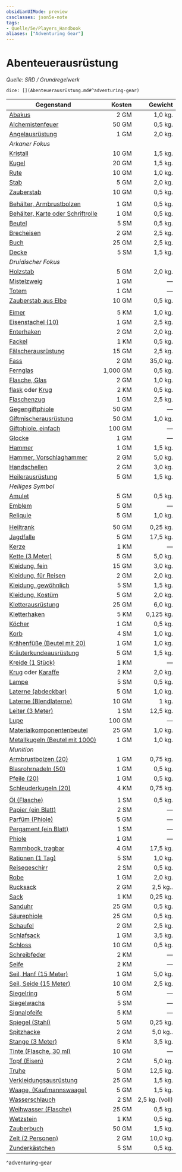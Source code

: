 ```yaml
---
obsidianUIMode: preview
cssclasses: json5e-note
tags:
- Quelle/5e/Players_Handbook
aliases: ["Adventuring Gear"]
---
```

# Abenteuerausrüstung
*Quelle: SRD / Grundregelwerk*

`dice: [](Abenteuerausrüstung.md#^adventuring-gear)`

| Gegenstand                                                                |   Kosten |        Gewicht |
| ------------------------------------------------------------------------- | --------:| --------------:|
| [Abakus](../Gegenstände/Abakus.md)                                                       |     2 GM |        1,0 kg. |
| [Alchemistenfeuer](../Gegenstände/Alchemistenfeuer.md)               |    50 GM |        0,5 kg. |
| [Angelausrüstung](../Gegenstände/Angelausrüstung.md)                                     |     1 GM |        2,0 kg. |
| *Arkaner Fokus*                                                           |          |                |
| [Kristall](../Gegenstände/Kristall.md)                                                   |    10 GM |        1,5 kg. |
| [Kugel](../Gegenstände/Kugel.md)                                                         |    20 GM |        1,5 kg. |
| [Rute](../Gegenstände/Rute.md)                                                           |    10 GM |        1,0 kg. |
| [Stab](../Gegenstände/Stab.md)                                                           |     5 GM |        2,0 kg. |
| [Zauberstab](../Gegenstände/Zauberstab.md)                                               |    10 GM |        0,5 kg. |
|                                                                           |          |                |
| [Behälter, Armbrustbolzen](../Gegenstände/Armbrustbolzenbehälter.md)                     |     1 GM |        0,5 kg. |
| [Behälter, Karte oder Schriftrolle](../Gegenstände/Karten-oder-Schriftrollenbehälter.md) |     1 GM |        0,5 kg. |
| [Beutel](../Gegenstände/Beutel.md)                                                       |     5 SM |        0,5 kg. |
| [Brecheisen](../Gegenstände/Brechstange.md)                                              |     2 GM |        2,5 kg. |
| [Buch](../Gegenstände/Buch.md)                                                           |    25 GM |        2,5 kg. |
| [Decke](../Gegenstände/Decke.md)                                                         |     5 SM |        1,5 kg. |
| *Druidischer Fokus*                                                       |          |                |
| [Holzstab](../Gegenstände/Holzstab.md)                                                   |     5 GM |        2,0 kg. |
| [Mistelzweig](../Gegenstände/Mistelzweig.md)                                             |     1 GM |              — |
| [Totem](../Gegenstände/Totem.md)                                                         |     1 GM |              — |
| [Zauberstab aus Elbe](../Gegenstände/Eibenzauberstab.md)                                 |    10 GM |        0,5 kg. |
|                                                                           |          |                |
| [Eimer](../Gegenstände/Eimer.md)                                                         |     5 KM |        1,0 kg. |
| [Eisenstachel (10)](../Gegenstände/Eisenstacheln-10.md)                                  |     1 GM |        2,5 kg. |
| [Enterhaken](../Gegenstände/Enterhaken.md)                                              |     2 GM |        2,0 kg. |
| [Fackel](../Gegenstände/Fackel.md)                                                        |     1 KM |        0,5 kg. |
| [Fälscherausrüstung](../Gegenstände/Fälscherausrüstung.md)                                    |    15 GM |        2,5 kg. |
| [Fass](../Gegenstände/Fass.md)                                                           |     2 GM |       35,0 kg. |
| [Fernglas](../Gegenstände/Fernglas.md)                                                   | 1,000 GM |        0,5 kg. |
| [Flasche, Glas](../Gegenstände/glass-bottle.md)                                          |     2 GM |        1,0 kg. |
| [flask](../Gegenstände/flask.md) oder [Krug](../Gegenstände/tankard.md)                               |     2 KM |        0,5 kg. |
| [Flaschenzug](../Gegenstände/Flaschenzug.md)                                             |     1 GM |        2,5 kg. |
| [Gegengiftphiole](../Gegenstände/Gegengiftphiole.md)                                     |    50 GM |              — |
| [Giftmischerausrüstung](../Gegenstände/Giftmischerwerkzeug.md)                                 |    50 GM |        1,0 kg. |
| [Giftphiole, einfach](../Gegenstände/Giftphiole-einfach.md)                              |   100 GM |              — |
| [Glocke](../Gegenstände/Glocke.md)                                                       |     1 GM |              — |
| [Hammer](../Gegenstände/Hammer.md)                                                       |     1 GM |        1,5 kg. |
| [Hammer, Vorschlaghammer](../Gegenstände/Vorschlaghammer.md)                             |     2 GM |        5,0 kg. |
| [Handschellen](../Gegenstände/Handschellen.md)                                               |     2 GM |        3,0 kg. |
| [Heilerausrüstung](../Gegenstände/Heilerausrüstung.md)                                   |     5 GM |        1,5 kg. |
| *Heiliges Symbol*                                                         |          |                |
| [Amulet](../Gegenstände/Amulett.md)                                                      |     5 GM |        0,5 kg. |
| [Emblem](../Gegenstände/Emblem.md)                                                       |     5 GM |              — |
| [Reliquie](../Gegenstände/Reliquie.md)                                                  |     5 GM |        1,0 kg. |
|                                                                           |          |                |
| [Heiltrank](../Gegenstände/Heiltrank.md)                                         |    50 GM |       0,25 kg. |
| [Jagdfalle](../Gegenstände/Jagdfalle.md)                                              |     5 GM |       17,5 kg. |
| [Kerze](../Gegenstände/Kerze.md)                                                         |     1 KM |              — |
| [Kette (3 Meter)](../Gegenstände/Kette-3-Meter.md)                                       |     5 GM |        5,0 kg. |
| [Kleidung, fein](../Gegenstände/Kleidung-fein.md)                                        |    15 GM |        3,0 kg. |
| [Kleidung, für Reisen](../Gegenstände/Kleidung-für-Reisen.md)                            |     2 GM |        2,0 kg. |
| [Kleidung, gewöhnlich](../Gegenstände/Kleidung-gewöhnlich.md)                            |     5 SM |        1,5 kg. |
| [Kleidung, Kostüm](../Gegenstände/Kleidung-Kostüm.md)                                    |     5 GM |        2,0 kg. |
| [Kletterausrüstung](../Gegenstände/Kletterausrüstung.md)                                      |    25 GM |        6,0 kg. |
| [Kletterhaken](../Gegenstände/Kletterhaken.md)                                           |     5 KM |      0,125 kg. |
| [Köcher](../Gegenstände/Köcher.md)                                                       |     1 GM |        0,5 kg. |
| [Korb](../Gegenstände/Korb.md)                                                           |     4 SM |        1,0 kg. |
| [Krähenfüße (Beutel mit 20)](../Gegenstände/Krähenfüße-Beutel-mit-20.md)                 |     1 GM |        1,0 kg. |
| [Kräuterkundeausrüstung](../Gegenstände/Kräuterkundeausrüstung.md)                                |     5 GM |        1,5 kg. |
| [Kreide (1 Stück)](../Gegenstände/Kreide-1-Stück.md)                                     |     1 KM |              — |
| [Krug](../Gegenstände/jug.md) oder [Karaffe](../Gegenstände/pitcher.md)                                 |     2 KM |        2,0 kg. |
| [Lampe](../Gegenstände/Lampe.md)                                                          |     5 SM |        0,5 kg. |
| [Laterne (abdeckbar)](../Gegenstände/Abgedeckte%20Laterne.md)                                  |     5 GM |        1,0 kg. |
| [Laterne (Blendlaterne)](../Gegenstände/Blendlaterne.md)                                 |    10 GM |          1 kg. |
| [Leiter (3 Meter)](../Gegenstände/Leiter-3-Meter.md)                                     |     1 SM |       12,5 kg. |
| [Lupe](../Gegenstände/magnifying-glass.md)                                               |   100 GM |              — |
| [Materialkomponentenbeutel](../Gegenstände/Materialkomponentenbeutel.md)                 |    25 GM |        1,0 kg. |
| [Metallkugeln (Beutel mit 1000)](../Gegenstände/Metallkugeln-Beutel-mit-1000.md)         |     1 GM |        1,0 kg. |
| *Munition*                                                                |          |                |
| [Armbrustbolzen (20)](../Gegenstände/Armbrustbolzen-20.md)                               |     1 GM |       0,75 kg. |
| [Blasrohrnadeln (50)](../Gegenstände/Blasrohrnadeln-50.md)                               |     1 GM |        0,5 kg. |
| [Pfeile (20)](../Gegenstände/Pfeile-20.md)                                               |     1 GM |        0,5 kg. |
| [Schleuderkugeln (20)](../Gegenstände/sling-bullets-20.md)                               |     4 KM |       0,75 kg. |
|                                                                           |          |                |
| [Öl (Flasche)](../Gegenstände/oil-flask.md)                                              |     1 SM |        0,5 kg. |
| [Papier (ein Blatt)](../Gegenstände/Papier-ein-Blatt.md)                                  |     2 SM |              — |
| [Parfüm (Phiole)](../Gegenstände/perfume-vial.md)                                        |     5 GM |              — |
| [Pergament (ein Blatt)](../Gegenstände/Pergament-ein-Blatt.md)                           |     1 SM |              — |
| [Phiole](../Gegenstände/Phiole.md)                                                         |     1 GM |              — |
| [Rammbock, tragbar](../Gegenstände/portable-ram.md)                                      |     4 GM |       17,5 kg. |
| [Rationen (1 Tag)](../Gegenstände/Tagesration.md)                                        |     5 SM |        1,0 kg. |
| [Reisegeschirr](../Gegenstände/mess-kit.md)                                              |     2 SM |        0,5 kg. |
| [Robe](../Gegenstände/Roben.md)                                                          |     1 GM |        2,0 kg. |
| [Rucksack](../Gegenstände/Rucksack.md)                                                   |     2 GM |       2,5 kg.. |
| [Sack](../Gegenstände/Sack.md)                                                           |     1 KM |       0,25 kg. |
| [Sanduhr](../Gegenstände/Sanduhr.md)                                                   |    25 GM |        0,5 kg. |
| [Säurephiole](../Gegenstände/Säurephiole.md)                                             |    25 GM |        0,5 kg. |
| [Schaufel](../Gegenstände/Schaufel.md)                                                     |     2 GM |        2,5 kg. |
| [Schlafsack](../Gegenstände/Schlafsack.md)                                               |     1 GM |        3,5 kg. |
| [Schloss](../Gegenstände/Schloss.md)                                                        |    10 GM |        0,5 kg. |
| [Schreibfeder](../Gegenstände/ink-pen.md)                                                |     2 KM |              — |
| [Seife](../Gegenstände/Seife.md)                                                          |     2 KM |              — |
| [Seil, Hanf (15 Meter)](../Gegenstände/hempen-rope-50-feet.md)                           |     1 GM |        5,0 kg. |
| [Seil, Seide (15 Meter)](../Gegenstände/silk-rope-50-feet.md)                            |    10 GM |        2,5 kg. |
| [Siegelring](../Gegenstände/signet-ring.md)                                              |     5 GM |              — |
| [Siegelwachs](../Gegenstände/sealing-wax.md)                                             |     5 SM |              — |
| [Signalpfeife](../Gegenstände/signal-whistle.md)                                         |     5 KM |              — |
| [Spiegel (Stahl)](../Gegenstände/steel-mirror.md)                                        |     5 GM |       0,25 kg. |
| [Spitzhacke](../Gegenstände/miners-pick.md)                                              |     2 GM |       5,0 kg.. |
| [Stange (3 Meter)](../Gegenstände/pole-10-foot.md)                                       |     5 KM |        3,5 kg. |
| [Tinte (Flasche, 30 ml)](../Gegenstände/ink-1-ounce-bottle.md)                           |    10 GM |              — |
| [Topf (Eisen)](../Gegenstände/iron-pot.md)                                               |     2 GM |        5,0 kg. |
| [Truhe](../Gegenstände/Truhe.md)                                                         |     5 GM |       12,5 kg. |
| [Verkleidungsausrüstung](../Gegenstände/Verkleidungsausrüstung.md)                       |    25 GM |        1,5 kg. |
| [Waage, (Kaufmannswaage)](../Gegenstände/merchants-scale.md)                             |     5 GM |        1,5 kg. |
| [Wasserschlauch](../Gegenstände/Wasserschlauch.md)                                       |     2 SM | 2,5 kg. (voll) |
| [Weihwasser (Flasche)](../Gegenstände/holy-water-flask.md)                               |    25 GM |        0,5 kg. |
| [Wetzstein](../Gegenstände/Schleifstein.md)                                                 |     1 KM |        0,5 kg. |
| [Zauberbuch](../Gegenstände/Zauberbuch.md)                                               |    50 GM |        1,5 kg. |
| [Zelt (2 Personen)](../Gegenstände/Zwei-Mann-Zelt.md)                                   |     2 GM |       10,0 kg. |
| [Zunderkästchen](../Gegenstände/Zunderkästchen.md)                                            |     5 SM |        0,5 kg. |
^adventuring-gear